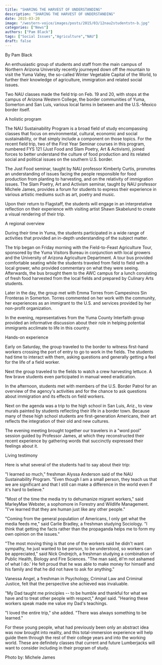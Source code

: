 ```yaml
---
title: "SHARING THE HARVEST OF UNDERSTANDING"
description: "SHARING THE HARVEST OF UNDERSTANDING"
date: 2015-03-20
image: "/western-voice/images/posts/2015/03/12nau2studentstn-b.jpg"
categories: ["News"]
authors: ["Pam Black"]
tags: ["Social Issues","Agriculture","NAU"]
draft: false
---
```

By Pam Black

An enthusiastic group of students and staff from the main campus of Northern Arizona University recently journeyed down off the mountain to visit the Yuma Valley, the so-called Winter Vegetable Capital of the World, to further their knowledge of agriculture, immigration and related social issues.

Two NAU classes made the field trip on Feb. 19 and 20, with stops at the campus of Arizona Western College, the border communities of Yuma, Somerton and San Luis, various local farms in between and the U.S.-Mexico border itself.

A holistic program

The NAU Sustainability Program is a broad field of study encompassing classes that focus on environmental, cultural, economic and social sustainability, or that simply include a component on those topics. For the recent field trip, two of the First Year Seminar courses in this program, numbered FYS 121 (Just Food and Slam Poetry, Art & Activism), joined forces to better understand the culture of food production and its related social and political issues on the southern U.S. border.

The Just Food seminar, taught by NAU professor Kimberly Curtis, promotes an understanding of issues facing the people responsible for food production from planting to harvesting, and on the relativity of immigration issues. The Slam Poetry, Art and Activism seminar, taught by NAU professor Michele James, provides a forum for students to express their experience in various artistic mediums such as art, poetry and music.

Upon their return to Flagstaff, the students will engage in an interpretative reflection on their experience with visiting artist Shawn Skabelund to create a visual rendering of their trip.

A regional overview

During their time in Yuma, the students participated in a wide range of activities that provided an in-depth understanding of the subject matter.

The trip began on Friday morning with the Field-to-Feast Agriculture Tour, sponsored by the Yuma Visitors Bureau in conjunction with local growers and the University of Arizona Agriculture Department. A tour bus provided comfortable seating while the students traveled from field to field with a local grower, who provided commentary on what they were seeing. Afterwards, the bus brought them to the AWC campus for a lunch consisting of fresh food harvested from the local fields and prepared by Culinary Arts students.

Later in the day, the group met with Emma Torres from Campesinos Sin Fronteras in Somerton. Torres commented on her work with the community, her experiences as an immigrant to the U.S. and services provided by her non-profit organization.

In the evening, representatives from the Yuma County Interfaith group provided an informative discussion about their role in helping potential immigrants acclimate to life in this country.

Hands-on experience

Early on Saturday, the group traveled to the border to witness first-hand workers crossing the port of entry to go to work in the fields. The students had time to interact with them, asking questions and generally getting a feel for the life of a field worker.

Next the group traveled to the fields to watch a crew harvesting lettuce. A few brave students even participated in manual weed eradication.

In the afternoon, students met with members of the U.S. Border Patrol for an overview of the agency's activities and for the chance to ask questions about immigration and its effects on field workers.

Next on the agenda was a trip to the high school in San Luis, Ariz., to view murals painted by students reflecting their life in a border town. Because many of these high school students are first-generation Americans, their art reflects the integration of their old and new cultures.

The evening meeting brought together our travelers in a "word pool" session guided by Professor James, at which they reconstructed their recent experience by gathering words that succinctly expressed their feelings about it.

Living testimony

Here is what several of the students had to say about their trip:

"I learned so much," freshman Alyssa Anderson said of the NAU Sustainability Program. "Even though I am a small person, they teach us that we are significant and that I still can make a difference in the world even if it's hard to believe."

"Most of the time the media try to dehumanize migrant workers," said MarleyMae Webster, a sophomore in Forestry and Wildlife Management. "I've learned that they are human just like any other people."

"Coming from the general population of Americans, I only get what the media feeds me," said Carlie Bradley, a freshman studying Sociology. "I think that getting the facts rather than the propaganda helps me to form my own opinion on the issues."

"The most moving thing is that one of the workers said he didn't want sympathy, he just wanted to be person, to be understood, so workers can be appreciated," said Nick Ondrejch, a freshman studying a combination of Public Health, Biology and Fire Sciences. "The man said, ëI'm not ashamed of what I do.' He felt proud that he was able to make money for himself and his family and that he did not have to ask for anything."

Vanessa Angel, a freshman in Psychology, Criminal Law and Criminal Justice, felt that the perspective she achieved was invaluable.

"My Dad taught me principles -- to be humble and thankful for what we have and to treat other people with respect," Angel said. "Hearing these workers speak made me value my Dad's teachings.

"I loved the entire trip," she added. "There was always something to be learned."

For these young people, what had previously been only an abstract idea was now brought into reality, and this total-immersion experience will help guide them through the rest of their college years and into the working world. These are definitely classes that current and future Lumberjacks will want to consider including in their program of study.

Photo by: Michele James